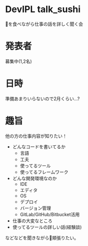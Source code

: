 # DevIPL talk_sushi

🍣を食べながら仕事の話を詳しく聞く会

# 発表者

募集中(1,2名)

# 日時

準備あまりいらないので2月くらい...?

# 趣旨

他の方の仕事内容が知りたい！

- どんなコードを書いてるか
  - 言語
  - 工夫
  - 使ってるツール
  - 使ってるフレームワーク
- どんな開発環境なのか
  - IDE
  - エディタ
  - OS
  - デプロイ
  - バージョン管理
  - GitLab/GitHub/Bitbucket活用
- 仕事の大変なところ
- 使ってるツールの詳しい話(経験談)

などなどを聞きながら🍣頬張りたい。
